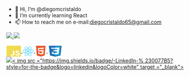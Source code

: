 - 👋 Hi, I’m @diegomcristaldo
- 🌱 I’m currently learning React
- 📫 How to reach me on e-mail:diegocristaldo65@gmail.com

<div>

  <a  href = " https://github.com/rafaballerini " >

  <img height = "180em"  src ="https://github-readme-stats.vercel.app/api?username=diegomcristaldo&show_icons=true&theme=dark&include_all_commits=true&count_private=true"/>

  <img  height = "180em"  src ="https://github-readme-stats.vercel.app/api/top-langs/?username=diegomcristaldo&layout=compact&langs_count=7&theme=dark"/>

</div>

<div style = "display: inline_block" ><br>
  <img align ="center"  alt = "Js"  height = "30"  width = "40"  src ="https://raw.githubusercontent.com/devicons/devicon/master/icons/javascript/javascript-plain.svg">
  <img  align = "center"  alt = "React"  height = "30"  largura = "40"  src ="https://raw.githubusercontent.com/devicons/devicon/master/icons/react/react-original.svg">
  <img  align = "center"  alt = "HTML"  height = "30"  largura = "40"  src ="https://raw.githubusercontent.com/devicons/devicon/master/icons/html5/html5-original.svg">
  <img  align = "center"  alt = "CSS"  height = "30"  width = "40"  src ="https://raw.githubusercontent.com/devicons/devicon/master/icons/css3/css3-original.svg">
 </div>

  <div> 
  <a href ="mailto:contatodiegocristaldo65@gmail.com "><img  src ="https://img.shields.io/badge/-Gmail-%23333?style=for-the-badge&logo=gmail&logoColor=white" target ="_blank</a>
  <a  href ="https://www.linkedin.com/in/diego-cristaldo/"  target ="_blank" >< img  src ="https://img.shields.io/badge/-LinkedIn-% 230077B5?style=for-the-badge&logo=linkedin&logoColor=white"  target ="_blank"></a> 
 </div>
